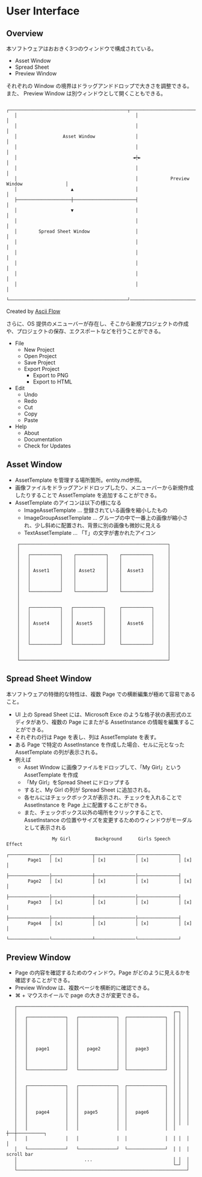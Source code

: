 # User Interface

##  Overview

本ソフトウェアはおおきく3つのウィンドウで構成されている。
- Asset Window
- Spread Sheet
- Preview Window

それぞれの Window の境界はドラッグアンドドロップで大きさを調整できる。
また、 Preview Window は別ウィンドウとして開くこともできる。

```
   ┌────────────────────────────────────────────┬──────────────────────────────────────────┐
   │                                            │                                          │
   │                                            │                                          │
   │                 Asset Window               │                                          │
   │                                            │                                          │
   │                                           ◄┼►                                         │
   │                                            │                                          │
   │                                            │            Preview Window                │
   │                    ▲                       │                                          │
   ├────────────────────┼───────────────────────┤                                          │
   │                    ▼                       │                                          │
   │                                            │                                          │
   │        Spread Sheet Window                 │                                          │
   │                                            │                                          │
   │                                            │                                          │
   │                                            │                                          │
   │                                            │                                          │
   │                                            │                                          │
   └────────────────────────────────────────────┘──────────────────────────────────────────┘
```

Created by [Ascii Flow](https://asciiflow.com/#/)

さらに、OS 提供のメニューバーが存在し、そこから新規プロジェクトの作成や、プロジェクトの保存、エクスポートなどを行うことができる。

- File
  - New Project
  - Open Project
  - Save Project
  - Export Project
    - Export to PNG
    - Export to HTML
- Edit
  - Undo
  - Redo
  - Cut
  - Copy
  - Paste
- Help
  - About
  - Documentation
  - Check for Updates

## Asset Window

  - AssetTemplate を管理する場所箇所。entity.md参照。
  - 画像ファイルをドラッグアンドドロップしたり、メニューバーから新規作成したりすることで AssetTemplate を追加することができる。
  - AssetTemplate のアイコンは以下の様になる
    - ImageAssetTemplate ... 登録されている画像を縮小したもの
    - ImageGroupAssetTemplate ... グループの中で一番上の画像が縮小され、少し斜めに配置され、背景に別の画像も微妙に見える
    - TextAssetTemplate ... 「T」の文字が書かれたアイコン

```
    ┌───────────────────────────────────────────────────────┐
    │                                                       │
    │   ┌───────────┐    ┌───────────┐    ┌───────────┐     │
    │   │           │    │           │    │           │     │
    │   │           │    │           │    │           │     │
    │   │ Asset1    │    │ Asset2    │    │  Asset3   │     │
    │   │           │    │           │    │           │     │
    │   │           │    │           │    │           │     │
    │   │           │    │           │    │           │     │
    │   └───────────┘    └───────────┘    └───────────┘     │
    │                                                       │
    │                                                       │
    │   ┌───────────┐   ┌───────────┐     ┌───────────┐     │
    │   │           │   │           │     │           │     │
    │   │           │   │           │     │           │     │
    │   │ Asset4    │   │ Asset5    │     │  Asset6   │     │
    │   │           │   │           │     │           │     │
    │   │           │   │           │     │           │     │
    │   │           │   │           │     │           │     │
    │   └───────────┘   └───────────┘     └───────────┘     │
    │                                                       │
    │                                                       │
    └───────────────────────────────────────────────────────┘
```

## Spread Sheet Window

本ソフトウェアの特徴的な特性は、複数 Page での横断編集が極めて容易であること。
- UI 上の Spread Sheet には、Microsoft Exce のような格子状の表形式のエディタがあり、複数の Page にまたがる AssetInstance の情報を編集することができる。
- それぞれの行は Page を表し、列は AssetTemplate を表す。
- ある Page で特定の AssetInstance を作成した場合、セルに元となった AssetTemplate の列が表示される。
- 例えば
  - Asset Window に画像ファイルをドロップして、「My Girl」という AssetTemplate を作成
  - 「My Girl」をSpread Sheet にドロップする
  - すると、My Girl の列が Spread Sheet に追加される。
  - 各セルにはチェックボックスが表示され、チェックを入れることで AssetInstance を Page 上に配置することができる。
  - また、チェックボックス以外の場所をクリックすることで、AssetInstance の位置やサイズを変更するためのウィンドウがモーダルとして表示される

```
                 My Girl         Background      Girls Speech    Effect
                ┌───────────────┌───────────────┬───────────────┌───────────────┐
        Page1   │ [x]           │ [x]           │ [x]           │ [x]           │
                ├───────────────├───────────────┼───────────────├───────────────┤
        Page2   │ [x]           │ [x]           │ [x]           │ [x]           │
                ├───────────────├───────────────┼───────────────├───────────────┤
        Page3   │ [x]           │ [x]           │ [x]           │ [x]           │
                ├───────────────├───────────────┼───────────────├───────────────┤
        Page4   │ [x]           │ [x]           │ [x]           │ [x]           │
                └───────────────└───────────────┴───────────────└───────────────┘
```


## Preview Window

  - Page の内容を確認するためのウィンドウ。Page がどのように見えるかを確認することができる。
  - Preview Window は、複数ページを横断的に確認できる。
  - ⌘ + マウスホイールで page の大きさが変更できる。

```
   ┌───────────────────────────────────────────────────────────────┐                  
   │                                                          ┌─┐  │                  
   │   ┌──────────────┐   ┌──────────────┐  ┌──────────────┐  │ │  │                  
   │   │              │   │              │  │              │  │ │  │                  
   │   │              │   │              │  │              │  │ │  │                  
   │   │              │   │              │  │              │  │ │  │                  
   │   │              │   │              │  │              │  │ │  │                  
   │   │              │   │              │  │              │  │ │  │                  
   │   │   page1      │   │   page2      │  │   page3      │  │ │  │                  
   │   │              │   │              │  │              │  │ │  │                  
   │   │              │   │              │  │              │  │ │  │                  
   │   │              │   │              │  │              │  │ │  │                  
   │   └──────────────┘   └──────────────┘  └──────────────┘  │ │  │                  
   │                                                          │ │  │                  
   │                                                          │ │  │                  
   │   ┌──────────────┐   ┌──────────────┐  ┌──────────────┐  │ │  │                  
   │   │              │   │              │  │              │  │ │  │                  
   │   │              │   │              │  │              │  │ │  │                  
   │   │              │   │              │  │              │  │ │  │                  
   │   │              │   │              │  │              │  │ │  │                  
   │   │   page4      │   │  page5       │  │   page6      │  │ │  │                  
   │   │              │   │              │  │              │  │ │  │                  
   │   │              │   │              │  │              │  │ │  │                  
   │   │              │   │              │  │              │  │ ┼──┼──────────┐       
   │   │              │   │              │  │              │  │ │  │          │       
   │   └──────────────┘   └──────────────┘  └──────────────┘  │ │  │        scroll bar
   │                         ...                              │ │  │                  
   │                                                          └─┘  │                  
   └───────────────────────────────────────────────────────────────┘                  
```
